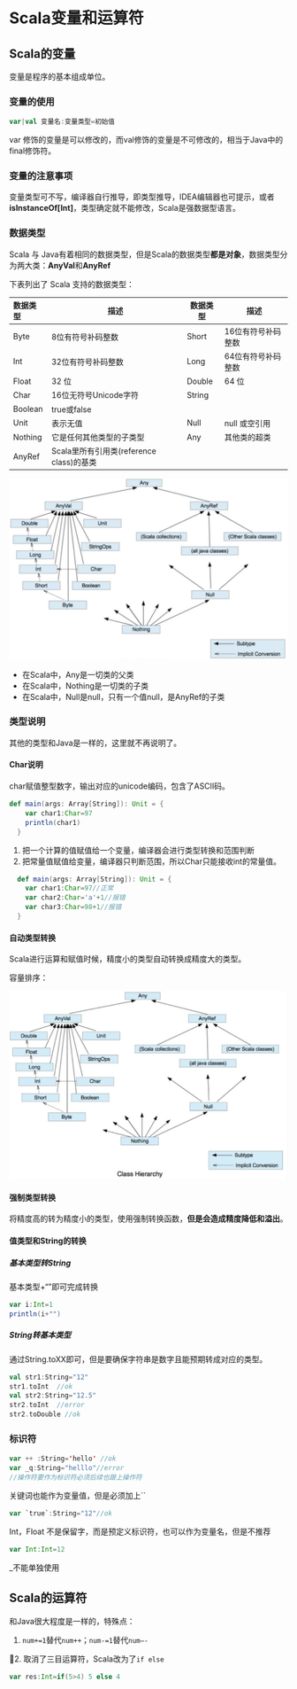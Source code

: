 # Scala变量和运算符

## Scala的变量

变量是程序的基本组成单位。

### 变量的使用

```scala
var|val 变量名:变量类型=初始值
```

var 修饰的变量是可以修改的，而val修饰的变量是不可修改的，相当于Java中的final修饰符。

### 变量的注意事项

变量类型可不写，编译器自行推导，即类型推导，IDEA编辑器也可提示，或者**isInstanceOf[Int]**，类型确定就不能修改，Scala是强数据型语言。

### 数据类型

Scala 与 Java有着相同的数据类型，但是Scala的数据类型**都是对象**，数据类型分为两大类：**AnyVal**和**AnyRef**

下表列出了 Scala 支持的数据类型：

| **数据类型** | **描述**                                 | 数据类型 | 描述               |
| :----------- | ---------------------------------------- | -------- | ------------------ |
| Byte         | 8位有符号补码整数                        | Short    | 16位有符号补码整数 |
| Int          | 32位有符号补码整数                       | Long     | 64位有符号补码整数 |
| Float        | 32 位                                    | Double   | 64 位              |
| Char         | 16位无符号Unicode字符                    | String   |                    |
| Boolean      | true或false                              |          |                    |
| Unit         | 表示无值                                 | Null     | null 或空引用      |
| Nothing      | 它是任何其他类型的子类型                 | Any      | 其他类的超类       |
| AnyRef       | Scala里所有引用类(reference class)的基类 |          |                    |

![数据类型](assets/20190402192632.png)

- 在Scala中，Any是一切类的父类
- 在Scala中，Nothing是一切类的子类
- 在Scala中，Null是null，只有一个值null，是AnyRef的子类

### 类型说明

其他的类型和Java是一样的，这里就不再说明了。

#### Char说明

char赋值整型数字，输出对应的unicode编码，包含了ASCII码。

```scala
def main(args: Array[String]): Unit = {
    var char1:Char=97
    println(char1)
  }
```

1. 把一个计算的值赋值给一个变量，编译器会进行类型转换和范围判断
2. 把常量值赋值给变量，编译器只判断范围，所以Char只能接收int的常量值。

```scala
  def main(args: Array[String]): Unit = {
    var char1:Char=97//正常
    var char2:Char='a'+1//报错
    var char3:Char=98+1//报错
  }
```

#### 自动类型转换

Scala进行运算和赋值时候，精度小的类型自动转换成精度大的类型。

容量排序：

![](assets/20190320192444.png)

#### 强制类型转换

将精度高的转为精度小的类型，使用强制转换函数，**但是会造成精度降低和溢出**。

#### 值类型和String的转换

##### 基本类型转String

基本类型+“”即可完成转换

```scala
var i:Int=1
println(i+"")
```

##### String转基本类型

通过String.toXX即可，但是要确保字符串是数字且能预期转成对应的类型。

```scala
val str1:String="12"
str1.toInt  //ok
val str2:String="12.5"
str2.toInt  //error
str2.toDouble //ok
```

### 标识符

```scala
var ++ :String='hello' //ok
var _q:String="helllo"//error 
//操作符要作为标识符必须后续也跟上操作符
```

关键词也能作为变量值，但是必须加上``

```scala
var `true`:String="12"//ok
```

Int，Float 不是保留字，而是预定义标识符，也可以作为变量名，但是不推荐

```scala
var Int:Int=12
```

_不能单独使用

## Scala的运算符

和Java很大程度是一样的，特殊点：

1. `num+=1`替代`num++`；`num-=1`替代`num–-`

📍2. 取消了三目运算符，Scala改为了`if else`

```scala
var res:Int=if(5>4) 5 else 4
```
